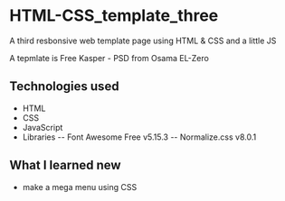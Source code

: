 # HTML-CSS_template_three

A third resbonsive web template page using HTML &amp; CSS and a little JS

A tepmlate is Free Kasper - PSD from Osama EL-Zero

## Technologies used

- HTML
- CSS
- JavaScript
- Libraries
-- Font Awesome Free v5.15.3
-- Normalize.css v8.0.1

## What I learned new

- make a mega menu using CSS

